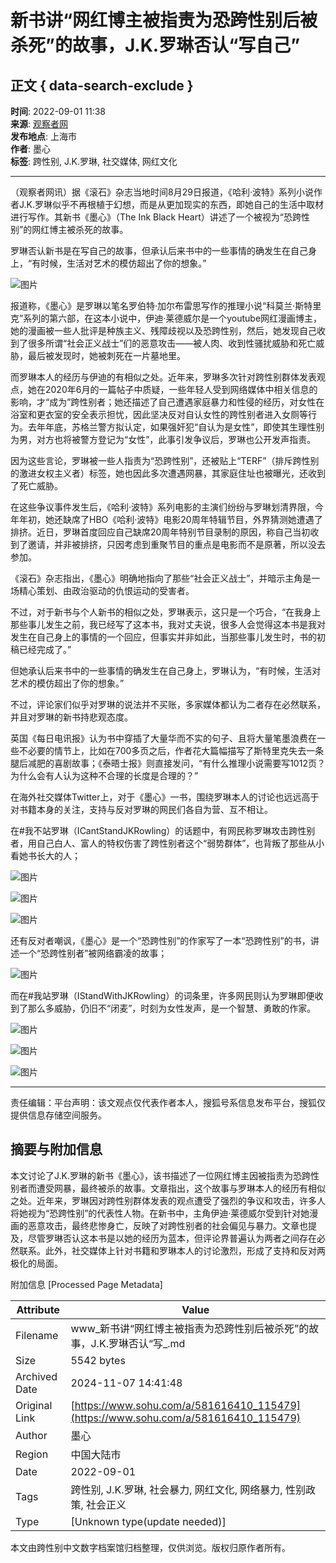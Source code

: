 # 新书讲“网红博主被指责为恐跨性别后被杀死”的故事，J.K.罗琳否认“写自己”

## 正文 { data-search-exclude }


**时间**: 2022-09-01 11:38  
**来源**: [观察者网](https://www.guancha.cn/internation/2022_09_01_656103.shtml)  
**发布地点**: 上海市  
**作者**: 墨心  
**标签**: 跨性别, J.K.罗琳, 社交媒体, 网红文化  

---

（观察者网讯）据《滚石》杂志当地时间8月29日报道，《哈利·波特》系列小说作者J.K.罗琳似乎不再根植于幻想，而是从更加现实的东西，即她自己的生活中取材进行写作。其新书《墨心》（The Ink Black Heart）讲述了一个被视为“恐跨性别”的网红博主被杀死的故事。

罗琳否认新书是在写自己的故事，但承认后来书中的一些事情的确发生在自己身上，“有时候，生活对艺术的模仿超出了你的想象。”

![图片](https://p2.itc.cn/q_70/images03/20220901/ca8658f0b99145b1b9aeef8d021dbfcf.jpeg)

报道称，《墨心》是罗琳以笔名罗伯特·加尔布雷思写作的推理小说“科莫兰·斯特里克”系列的第六部，在这本小说中，伊迪·莱德威尔是一个youtube网红漫画博主，她的漫画被一些人批评是种族主义、残障歧视以及恐跨性别，然后，她发现自己收到了很多所谓“社会正义战士”们的恶意攻击——被人肉、收到性骚扰威胁和死亡威胁，最后被发现时，她被刺死在一片墓地里。

而罗琳本人的经历与伊迪的有相似之处。近年来，罗琳多次针对跨性别群体发表观点，她在2020年6月的一篇帖子中质疑，一些年轻人受到网络媒体中相关信息的影响，才“成为”跨性别者；她还描述了自己遭遇家庭暴力和性侵的经历，对女性在浴室和更衣室的安全表示担忧，因此坚决反对自认女性的跨性别者进入女厕等行为。去年年底，苏格兰警方拟认定，如果强奸犯“自认为是女性”，即使其生理性别为男，对方也将被警方登记为“女性”，此事引发争议后，罗琳也公开发声指责。

因为这些言论，罗琳被一些人指责为“恐跨性别”，还被贴上“TERF”（排斥跨性别的激进女权主义者）标签，她也因此多次遭遇网暴，其家庭住址也被曝光，还收到了死亡威胁。

在这些争议事件发生后，《哈利·波特》系列电影的主演们纷纷与罗琳划清界限，今年年初，她还缺席了HBO《哈利·波特》电影20周年特辑节目，外界猜测她遭遇了排挤。近日，罗琳首度回应自己缺席20周年特别节目录制的原因，称自己当初收到了邀请，并非被排挤，只因考虑到重聚节目的重点是电影而不是原著，所以没去参加。

《滚石》杂志指出，《墨心》明确地指向了那些“社会正义战士”，并暗示主角是一场精心策划、由政治驱动的仇恨运动的受害者。

不过，对于新书与个人新书的相似之处，罗琳表示，这只是一个巧合，“在我身上那些事儿发生之前，我已经写了这本书，我对丈夫说，很多人会觉得这本书是我对发生在自己身上的事情的一个回应，但事实并非如此，当那些事儿发生时，书的初稿已经完成了。”

但她承认后来书中的一些事情的确发生在自己身上，罗琳认为，“有时候，生活对艺术的模仿超出了你的想象。”

不过，评论家们似乎对罗琳的说法并不买账，多家媒体都认为二者存在必然联系，并且对罗琳的新书持悲观态度。

英国《每日电讯报》认为书中穿插了大量华而不实的句子、且将大量笔墨浪费在一些不必要的情节上，比如在700多页之后，作者花大篇幅描写了斯特里克失去一条腿后减肥的喜剧故事；《泰晤士报》则直接发问，“有什么推理小说需要写1012页？为什么会有人认为这种不合理的长度是合理的？”

在海外社交媒体Twitter上，对于《墨心》一书，围绕罗琳本人的讨论也远远高于对书籍本身的关注，支持与反对罗琳的网民们各自为营、互不相让。

在#我不站罗琳（ICantStandJKRowling）的话题中，有网民称罗琳攻击跨性别者，用自己白人、富人的特权伤害了跨性别者这个“弱势群体”，也背叛了那些从小看她书长大的人；

![图片](https://p5.itc.cn/q_70/images03/20220901/2a840cd4afef4b0981960e2e5b1f0e74.png)

![图片](https://p4.itc.cn/q_70/images03/20220901/208dfbc2a49f48bf965da516cf0efd59.png)

![图片](https://p4.itc.cn/q_70/images03/20220901/8c376d9fa6984b41a4a9906654e5ce13.png)

还有反对者嘲讽，《墨心》是一个“恐跨性别”的作家写了一本“恐跨性别”的书，讲述一个“恐跨性别者”被网络霸凌的故事；

![图片](https://p1.itc.cn/q_70/images03/20220901/c7265b7789b74e01992235753b1c296e.png)

而在#我站罗琳（IStandWithJKRowling）的词条里，许多网民则认为罗琳即便收到了那么多威胁，仍旧不“闭麦”，时刻为女性发声，是一个智慧、勇敢的作家。

![图片](https://p7.itc.cn/q_70/images03/20220901/712e1f7afbd64b2c89888a6e5f500080.png)

![图片](https://p0.itc.cn/q_70/images03/20220901/577c0efce4a44fff9b7cd5e11318467a.png)

![图片](https://p9.itc.cn/q_70/images03/20220901/0700b89044ae42eebe908a32007c2d96.png)

---

责任编辑：平台声明：该文观点仅代表作者本人，搜狐号系信息发布平台，搜狐仅提供信息存储空间服务。

## 摘要与附加信息

<!-- tcd_abstract -->
本文讨论了J.K.罗琳的新书《墨心》，该书描述了一位网红博主因被指责为恐跨性别者而遭受网暴，最终被杀的故事。文章指出，这个故事与罗琳本人的经历有相似之处。近年来，罗琳因对跨性别群体发表的观点遭受了强烈的争议和攻击，许多人将她视为“恐跨性别”的代表性人物。在新书中，主角伊迪·莱德威尔受到针对她漫画的恶意攻击，最终悲惨身亡，反映了对跨性别者的社会偏见与暴力。文章也提及，尽管罗琳否认这本书是以她的经历为蓝本，但评论界普遍认为两者之间存在必然联系。此外，社交媒体上针对书籍和罗琳本人的讨论激烈，形成了支持和反对两极化的局面。
<!-- tcd_abstract_end -->

附加信息 [Processed Page Metadata]

| Attribute       | Value                                  |
|-----------------|----------------------------------------|
| Filename        | www_新书讲“网红博主被指责为恐跨性别后被杀死”的故事，J.K.罗琳否认“写_.md                             |
| Size            | 5542 bytes                           |
| Archived Date   | 2024-11-07 14:41:48                             |
| Original Link   | [https://www.sohu.com/a/581616410_115479](https://www.sohu.com/a/581616410_115479)                       |
| Author          | 墨心                               |
| Region          | 中国大陆市                               |
| Date            | 2022-09-01                                 |
| Tags            | 跨性别, J.K.罗琳, 社会暴力, 网红文化, 网络暴力, 性别政策, 社会正义                                 |
| Type            | [Unknown type(update needed)]                                 |
<!-- tcd_table_end -->

本文由跨性别中文数字档案馆归档整理，仅供浏览。版权归原作者所有。
